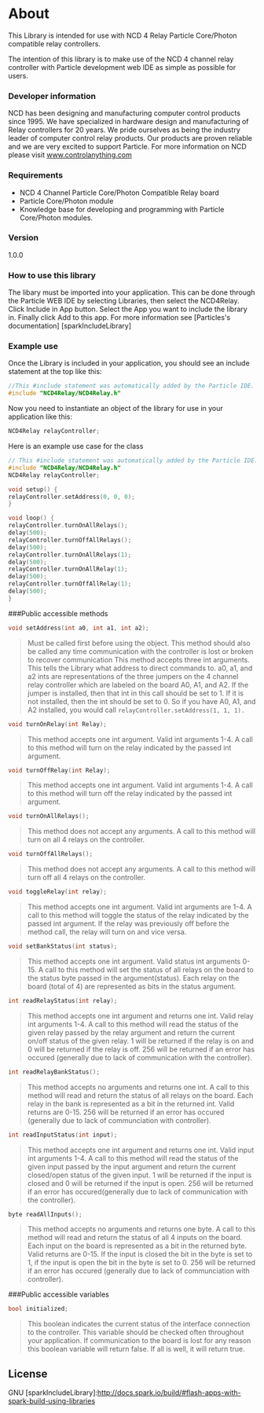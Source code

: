 # About

This Library is intended for use with NCD 4 Relay Particle Core/Photon compatible relay controllers.

The intention of this library is to make use of the NCD 4 channel relay controller with Particle development web IDE as simple as possible for users.

### Developer information
NCD has been designing and manufacturing computer control products since 1995.  We have specialized in hardware design and manufacturing of Relay controllers for 20 years.  We pride ourselves as being the industry leader of computer control relay products.  Our products are proven reliable and we are very excited to support Particle.  For more information on NCD please visit www.controlanything.com 

### Requirements
- NCD 4 Channel Particle Core/Photon Compatible Relay board
- Particle Core/Photon module
- Knowledge base for developing and programming with Particle Core/Photon modules.

### Version
1.0.0

### How to use this library

The libary must be imported into your application.  This can be done through the Particle WEB IDE by selecting Libraries, then select the NCD4Relay.  Click Include in App button.  Select the App you want to include the library in.  Finally click Add to this app.  For more information see [Particles's documentation] [sparkIncludeLibrary] 

### Example use

Once the Library is included in your application, you should see an include statement at the top like this:
```cpp
//This #include statement was automatically added by the Particle IDE.
#include "NCD4Relay/NCD4Relay.h"
```
Now you need to instantiate an object of the library for use in your application like this:
```cpp
NCD4Relay relayController;
```

Here is an example use case for the class
```cpp
// This #include statement was automatically added by the Particle IDE.
#include "NCD4Relay/NCD4Relay.h"
NCD4Relay relayController;

void setup() {
relayController.setAddress(0, 0, 0);
}

void loop() {
relayController.turnOnAllRelays();
delay(500);
relayController.turnOffAllRelays();
delay(500);
relayController.turnOnAllRelays(1);
delay(500);
relayController.turnOnAllRelay(1);
delay(500);
relayController.turnOffAllRelay(1);
delay(500);
}
```

###Public accessible methods
```cpp
void setAddress(int a0, int a1, int a2);
```
>Must be called first before using the object.  This method should also be called any time communication with
>the controller is lost or broken to recover communication  This method accepts three int arguments.  This
>tells the Library what address to direct commands to.  a0, a1, and a2 ints are representations of the three
>jumpers on the 4 channel relay controller which are labeled on the board A0, A1, and A2.  If the jumper is
>installed, then that int in this call should be set to 1.  If it is not installed, then the int should be set to 0. 
So if you have A0, A1, and A2 installed, you would call ```relayController.setAddress(1, 1, 1).```


```cpp
void turnOnRelay(int Relay);
```
>This method accepts one int argument.  Valid int arguments 1-4.  A call to this method will turn on the
>relay indicated by the passed int argument.


```cpp
void turnOffRelay(int Relay);
```
>This method accepts one int argument.  Valid int arguments 1-4.  A call to this method will turn off the relay
>indicated by the passed int argument.


```cpp
void turnOnAllRelays();
```
>This method does not accept any arguments.  A call to this method will turn on all 4 relays on the
>controller.


```cpp
void turnOffAllRelays();
```
>This method does not accept any arguments.  A call to this method will turn off all 4 relays on the
>controller.


```cpp
void toggleRelay(int relay);
```
>This method accepts one int argument.  Valid int arguments are 1-4.  A call to this method will toggle the
>status of the relay indicated by the passed int argument.  If the relay was previously off before the method
>call, the relay will turn on and vice versa.


```cpp
void setBankStatus(int status);
```
>This method accepts one int argument.  Valid status int arguments 0-15.  A call
>to this method will set the status of all relays on the board to the status byte passed in
the argument(status).  Each relay on the board (total of 4) are represented as bits in the status
>argument.


```cpp
int readRelayStatus(int relay);
```
>This method accepts one int argument and returns one int.  Valid relay int arguments 1-4.  A call to this
>method will read the status of the given relay passed by the relay argument and return the current on/off
>status of the given relay.  1 will be returned if the relay is on and 0 will be returned if the relay is off. 
>256 will be returned if an error has occured (generally due to lack of communication with the controller).


```cpp
int readRelayBankStatus();
```
>This method accepts no arguments and returns one int.  A call to this
>method will read and return the status of all relays on the board. 
>Each relay in the bank is represented as a bit in the returned int.  Valid returns are 0-15.  256 will be
>returned if an error has occured (generally due to lack of communciation with controller).


```cpp
int readInputStatus(int input);
```
>This method accepts one int argument and returns one int.  Valid input int arguments 1-4.  A call to this
>method will read the status of the given input passed by the input argument and return the current closed/open
>status of the given input.  1 will be returned if the input is closed and 0 will be returned if the input is open.
>256 will be returned if an error has occured(generally due to lack of communication with the controller).


```cpp
byte readAllInputs();
```
>This method accepts no arguments and returns one byte.  A call to this
>method will read and return the status of all 4 inputs on the board. 
>Each input on the board is represented as a bit in the returned byte.  Valid returns are 0-15.  If the input is closed 
>the bit in the byte is set to 1, if the input is open the bit in the byte is set to 0.  256 will be
>returned if an error has occured (generally due to lack of communciation with controller).


###Public accessible variables
```cpp
bool initialized;
```
>This boolean indicates the current status of the interface connection to the controller.  This variable should
>be checked often throughout your application.  If communication to the board is lost for any reason this
>boolean variable will return false.  If all is well, it will return true.


License
----

GNU
[sparkIncludeLibrary]:http://docs.spark.io/build/#flash-apps-with-spark-build-using-libraries

